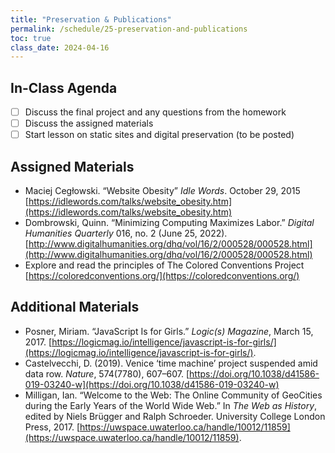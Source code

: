 ```yaml
---
title: "Preservation & Publications"
permalink: /schedule/25-preservation-and-publications
toc: true
class_date: 2024-04-16
---
```


## In-Class Agenda

- [ ] Discuss the final project and any questions from the homework
- [ ] Discuss the assigned materials
- [ ] Start lesson on static sites and digital preservation (to be posted)

## Assigned Materials

- Maciej Cegłowski. “Website Obesity” *Idle Words*. October 29, 2015 [https://idlewords.com/talks/website_obesity.htm](https://idlewords.com/talks/website_obesity.htm)
- Dombrowski, Quinn. “Minimizing Computing Maximizes Labor.” *Digital Humanities Quarterly* 016, no. 2 (June 25, 2022). [http://www.digitalhumanities.org/dhq/vol/16/2/000528/000528.html](http://www.digitalhumanities.org/dhq/vol/16/2/000528/000528.html)
- Explore and read the principles of The Colored Conventions Project [https://coloredconventions.org/](https://coloredconventions.org/)

## Additional Materials

- Posner, Miriam. “JavaScript Is for Girls.” *Logic(s) Magazine*, March 15, 2017. [https://logicmag.io/intelligence/javascript-is-for-girls/](https://logicmag.io/intelligence/javascript-is-for-girls/).
- Castelvecchi, D. (2019). Venice ‘time machine’ project suspended amid data row. *Nature*, 574(7780), 607–607. [https://doi.org/10.1038/d41586-019-03240-w](https://doi.org/10.1038/d41586-019-03240-w)
- Milligan, Ian. “Welcome to the Web: The Online Community of GeoCities during the Early Years of the World Wide Web.” In *The Web as History*, edited by Niels Brügger and Ralph Schroeder. University College London Press, 2017. [https://uwspace.uwaterloo.ca/handle/10012/11859](https://uwspace.uwaterloo.ca/handle/10012/11859). 
